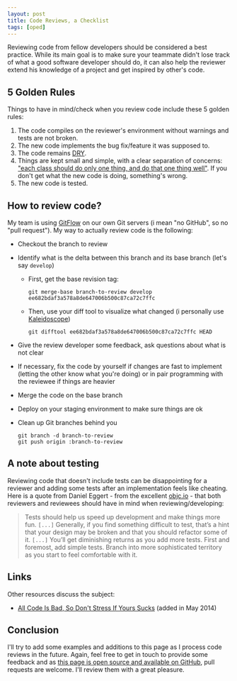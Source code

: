 ```yaml
---
layout: post
title: Code Reviews, a Checklist
tags: [oped]
---
```


Reviewing code from fellow developers should be considered a best practice.
While its main goal is to make sure your teammate didn't lose track of what a
good software developer should do, it can also help the reviewer extend his
knowledge of a project and get inspired by other's code.

## 5 Golden Rules

Things to have in mind/check when you review code include these 5 golden rules:

1. The code compiles on the reviewer's environment without warnings and tests
   are not broken.
1. The new code implements the bug fix/feature it was supposed to.
1. The code remains [DRY][2].
1. Things are kept small and simple, with a clear separation of concerns: ["each
   class should do only one thing, and do that one thing well"][3]. If you don't
   get what the new code is doing, something's wrong.
1. The new code is tested.

## How to review code?

My team is using [GitFlow][4] on our own Git servers (i mean "no GitHub", so no
"pull request"). My way to actually review code is the following:

- Checkout the branch to review
- Identify what is the delta between this branch and its base branch (let's say
  `develop`)

  - First, get the base revision tag:

    ```
    git merge-base branch-to-review develop
    ee682bdaf3a578a8de647006b500c87ca72c7ffc
    ```

  - Then, use your diff tool to visualize what changed (i personally use
    [Kaleidoscope][5])

    ```
    git difftool ee682bdaf3a578a8de647006b500c87ca72c7ffc HEAD
    ```

- Give the review developer some feedback, ask questions about what is not clear
- If necessary, fix the code by yourself if changes are fast to implement
  (letting the other know what you're doing) or in pair programming with the
  reviewee if things are heavier
- Merge the code on the base branch
- Deploy on your staging environment to make sure things are ok
- Clean up Git branches behind you

  ```shell
  git branch -d branch-to-review
  git push origin :branch-to-review
  ```

## A note about testing

Reviewing code that doesn't include tests can be disappointing for a reviewer
and adding some tests after an implementation feels like cheating. Here is a
quote from Daniel Eggert - from the excellent [objc.io][1] - that both reviewers
and reviewees should have in mind when reviewing/developing:

> Tests should help us speed up development and make things more fun. `[...]`
> Generally, if you find something difficult to test, that’s a hint that your
> design may be broken and that you should refactor some of it. `[...]` You’ll
> get diminishing returns as you add more tests. First and foremost, add simple
> tests. Branch into more sophisticated territory as you start to feel
> comfortable with it.

## Links

Other resources discuss the subject:

- [All Code Is Bad, So Don't Stress If Yours Sucks][11] (added in May 2014)

## Conclusion

I'll try to add some examples and additions to this page as I process code
reviews in the future. Again, feel free to get in touch to provide some feedback
and as [this page is open source and available on GitHub][6], pull requests are
welcome. I'll review them with a great pleasure.

[1]: http://www.objc.io/issue-1/testing-view-controllers.html
[2]: http://en.wikipedia.org/wiki/Don%27t_repeat_yourself
[3]: http://en.wikipedia.org/wiki/Single_responsibility_principle
[4]: https://github.com/nvie/gitflow
[5]: http://www.kaleidoscopeapp.com/
[6]:
  https://github.com/dirtyhenry/bootstragram-blog/blob/master/_posts/2013-08-01-code-review-checklist.md
[7]: https://github.com/dirtyhenry/bootstragram-blog
[11]:
  http://lifehacker.com/all-code-is-bad-so-dont-stress-if-yours-sucks-1569821801
